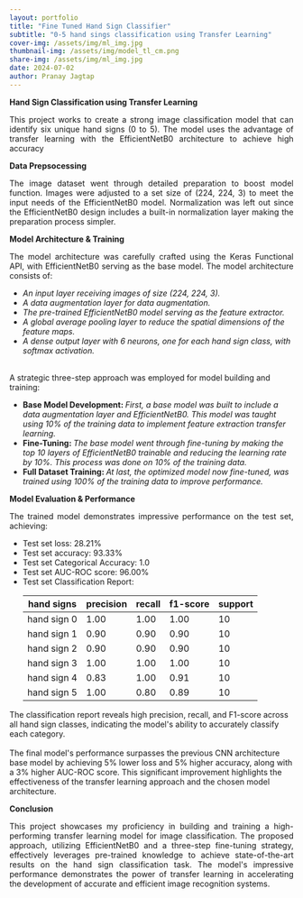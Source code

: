 ```yaml
---
layout: portfolio
title: "Fine Tuned Hand Sign Classifier"
subtitle: "0-5 hand sings classification using Transfer Learning"
cover-img: /assets/img/ml_img.jpg
thumbnail-img: /assets/img/model_tl_cm.png
share-img: /assets/img/ml_img.jpg
date: 2024-07-02
author: Pranay Jagtap
---
```


**Hand Sign Classification using Transfer Learning**

<p style="text-align: justify">
    This project works to create a strong image classification model that can identify six unique hand signs (0 to 5). The model uses the advantage of transfer learning with the EfficientNetB0 architecture to achieve high accuracy 
</p>

**Data Prepsocessing**

<p style="text-align: justify">
    The image dataset went through detailed preparation to boost model function. Images were adjusted to a set size of (224, 224, 3) to meet the input needs of the EfficientNetB0 model. Normalization was left out since the EfficientNetB0 design includes a built-in normalization layer making the preparation process simpler.
</p>

**Model Architecture & Training**

<p style="text-align: justify">
    The model architecture was carefully crafted using the Keras Functional API, with EfficientNetB0 serving as the base model.
    The model architecture consists of:
    <ul> 
        <li> <i> An input layer receiving images of size (224, 224, 3). </i> </li> 
        <li> <i> A data augmentation layer for data augmentation. </i> </li> 
        <li> <i> The pre-trained EfficientNetB0 model serving as the feature extractor. </i> </li> 
        <li> <i> A global average pooling layer to reduce the spatial dimensions of the feature maps. </i> </li> 
        <li> <i> A dense output layer with 6 neurons, one for each hand sign class, with softmax activation. </i> </li> 
    </ul><br>
    A strategic three-step approach was employed for model building and training:
    <ul>
        <li> <b> Base Model Development: </b> <i> First, a base model was built to include a data augmentation layer and EfficientNetB0. This model was taught using 10% of the training data to implement feature extraction transfer learning. </i> </li>
        <li> <b> Fine-Tuning: </b> <i> The base model went through fine-tuning by making the top 10 layers of EfficientNetB0 trainable and reducing the learning rate by 10%. This process was done on 10% of the training data. </i> </li>
        <li> <b> Full Dataset Training: </b> <i> At last, the optimized model now fine-tuned, was trained using 100% of the training data to improve performance. </i> </li>
    </ul>
</p>

**Model Evaluation & Performance**

<p style="text-align: justify">
    The trained model demonstrates impressive performance on the test set, achieving: 
    <ul> 
        <li> Test set loss: 28.21% </li> 
        <li> Test set accuracy: 93.33% </li> 
        <li> Test set Categorical Accuracy: 1.0 </li> 
        <li> Test set AUC-ROC score: 96.00% </li> 
        <li> Test set Classification Report: </li>
            <table>
                <thead>
                    <tr>
                    <th>hand signs</th>
                    <th>precision</th>
                    <th>recall</th>
                    <th>f1-score</th>
                    <th>support</th>
                    </tr>
                </thead>
                <tbody>
                    <tr>
                        <td>hand sign 0</td>
                        <td>1.00</td>
                        <td>1.00</td>
                        <td>1.00</td>
                        <td>10</td>
                    </tr>
                    <tr>
                        <td>hand sign 1</td>
                        <td>0.90</td>
                        <td>0.90</td>
                        <td>0.90</td>
                        <td>10</td>
                    </tr>
                    <tr>
                        <td>hand sign 2</td>
                        <td>0.90</td>
                        <td>0.90</td>
                        <td>0.90</td>
                        <td>10</td>
                    </tr>
                    <tr>
                        <td>hand sign 3</td>
                        <td>1.00</td>
                        <td>1.00</td>
                        <td>1.00</td>
                        <td>10</td>
                    </tr>
                    <tr>
                        <td>hand sign 4</td>
                        <td>0.83</td>
                        <td>1.00</td>
                        <td>0.91</td>
                        <td>10</td>
                    </tr>
                    <tr>
                        <td>hand sign 5</td>
                        <td>1.00</td>
                        <td>0.80</td>
                        <td>0.89</td>
                        <td>10</td>
                    </tr>
                </tbody>
            </table>
    </ul>
    The classification report reveals high precision, recall, and F1-score across all hand sign classes, indicating the model's ability to accurately classify each category.<br><br>
    The final model's performance surpasses the previous CNN architecture base model by achieving 5% lower loss and 5% higher accuracy, along with a 3% higher AUC-ROC score. This significant improvement highlights the effectiveness of the transfer learning approach and the chosen model architecture.
</p>

**Conclusion**

<p style="text-align: justify">
    This project showcases my proficiency in building and training a high-performing transfer learning model for image classification. The proposed approach, utilizing EfficientNetB0 and a three-step fine-tuning strategy, effectively leverages pre-trained knowledge to achieve state-of-the-art results on the hand sign classification task. The model's impressive performance demonstrates the power of transfer learning in accelerating the development of accurate and efficient image recognition systems. 
</p>
